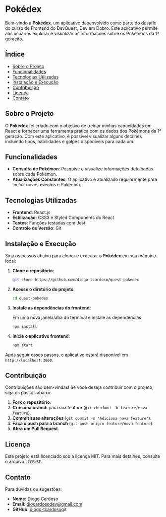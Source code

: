 # Pokédex

Bem-vindo a **Pokédex**, um aplicativo desenvolvido como parte do desafio do curso de Frontend do DevQuest, Dev em Dobro. Este aplicativo permite aos usuários explorar e visualizar as informações sobre os Pokémons da 1ª geração.

## Índice

- [Sobre o Projeto](#sobre-o-projeto)
- [Funcionalidades](#funcionalidades)
- [Tecnologias Utilizadas](#tecnologias-utilizadas)
- [Instalação e Execução](#instalação-e-execução)
- [Contribuição](#contribuição)
- [Licença](#licença)
- [Contato](#contato)

## Sobre o Projeto

O **Pokédex** foi criado com o objetivo de treinar minhas capacidades em React e fornecer uma ferramenta prática com os dados dos Pokémons da 1ª geração. Com este aplicativo, é possível visualizar alguns detalhes incluindo tipos, habilidades e golpes disponíveis para cada um.

## Funcionalidades

- **Consulta de Pokémon**: Pesquise e visualize informações detalhadas sobre cada Pokémon.
- **Atualizações Constantes**: O aplicativo é atualizado regularmente para incluir novos eventos e Pokémon.

## Tecnologias Utilizadas

- **Frontend**: React.js
- **Estilização**: CSS3 e Styled Components do React
- **Testes**: Funções testadas com Jest
- **Controle de Versão**: Git

## Instalação e Execução

Siga os passos abaixo para clonar e executar o **Pokédex** em sua máquina local:

1. **Clone o repositório**:

   ```bash
   git clone https://github.com/diogo-tcardoso/quest-pokedex
   ```

2. **Acesse o diretório do projeto**:

   ```bash
   cd quest-pokedex
   ```

3. **Instale as dependências do frontend**:

   Em uma nova janela/aba do terminal e instale as dependências:

   ```bash
   npm install
   ```

4. **Inicie o aplicativo frontend**:

   ```bash
   npm start
   ```

Após seguir esses passos, o aplicativo estará disponível em `http://localhost:3000`.

## Contribuição

Contribuições são bem-vindas! Se você deseja contribuir com o projeto, siga os passos abaixo:

1. **Fork o repositório**.
2. **Crie uma branch** para sua feature (`git checkout -b feature/nova-feature`).
3. **Commit suas alterações** (`git commit -m 'Adiciona nova feature'`).
4. **Faça o push para a branch** (`git push origin feature/nova-feature`).
5. **Abra um Pull Request**.

## Licença

Este projeto está licenciado sob a licença MIT. Para mais detalhes, consulte o arquivo `LICENSE`.

## Contato

Para dúvidas ou sugestões:

- **Nome**: Diogo Cardoso
- **Email**: diocardosodev@gmail.com
- **GitHub**: [diogo-tcardoso](https://github.com/diogo-tcardoso)git 
